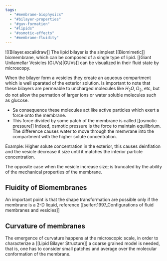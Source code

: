 ```yaml
---
tags:
  - "#membrane-biophysics"
  - "#bilayer-properties"
  - "#guv-formation"
  - "#lipids"
  - "#osmotic-effects"
  - "#membrane-fluidity"
---
```

![[Bilayer.excalidraw]]
The lipid bilayer is the simplest [[Biomimetic]] biomembrane, which can be composed of a single type of lipid. 
[[Giant Unilamellar Vesicles (GUVs)|GUVs]] can be visualized in their fluid state by microscopy.

When the bilayer form a vesicles they create an aqueous compartment which is well sparated of the exterior solution. Is important to note that these bilayers are permeable to uncharged molecules like $H_2O, O_2,$ etc, but do not allow the permation of larger ions or water soluble molecules such as glucose.
- Sa consequence these molecules act like active particles which exert a force onto the membrane.
- This force divided by some patch of the membrane is called [[osmotic pressure]] 
Indeed, osmotic pressure is the force to maintain equilibrium. 
The difference causes water to move through the memvrane into the compartment with the higher solute concentration. 

Example: Higher solute concentration in the exterior, this causes deinflation and the vesicle decrease it size until it matches the interior particle concentration. 

The opposite case when the vesicle increase size; is truncated by the ability of the mechanical properties of the membrane. 

## Fluidity of Biomembranes
An important point is that the shape transformation are possible only if the membrane is a 2-D liquid, reference [[seifert1997_Configurations of fluid membranes and vesicles]]
## Curvature of membranes

The emergence of curvature happens at the microscopic scale, in order to characterize a [[Lipid Bilayer Structure]] a coarse grained model is needed, that is, one has to consider small patches and average over the molecular conformation of the membrane.


